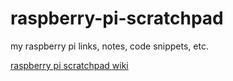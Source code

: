 # raspberry-pi-scratchpad
my raspberry pi links, notes, code snippets, etc.

[raspberry pi scratchpad wiki](https://github.com/cstook/raspberry-pi-scratchpad/wiki/Raspberry-Pi-Scratchpad)
